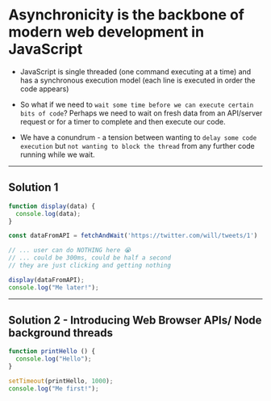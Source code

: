 # Asynchronicity is the backbone of modern web development in JavaScript

- JavaScript is single threaded (one command executing at a time) and has a synchronous execution model (each line is executed in order the code appears)

- So what if we need to `wait some time before we can execute certain bits of code`? Perhaps we need to wait on fresh data from an API/server request or for a timer to complete and then execute our code.

- We have a conundrum - a tension between wanting to `delay some code execution` but `not wanting to block the thread` from any further code running while we wait.
- - - - - 

## Solution 1

```js
function display(data) {
  console.log(data);
}

const dataFromAPI = fetchAndWait('https://twitter.com/will/tweets/1')

// ... user can do NOTHING here 😭
// ... could be 300ms, could be half a second
// they are just clicking and getting nothing

display(dataFromAPI);
console.log("Me later!");
```
- - - - - 

## Solution 2 - Introducing Web Browser APIs/ Node background threads

```js
function printHello () {
  console.log("Hello");
}

setTimeout(printHello, 1000);
console.log("Me first!");
```
